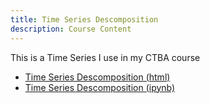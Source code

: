 ```yaml
---
title: Time Series Descomposition 
description: Course Content
---
```


This is a Time Series I use in my CTBA course
- [Time Series Descomposition (html)](TimeSeriesDescomposition.html)
- [Time Series Descomposition (ipynb)](TimeSeriesDescomposition.ipynb)

